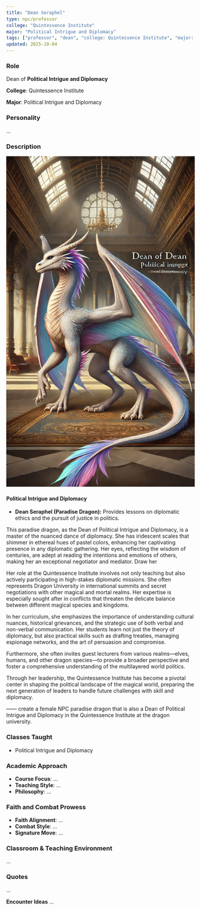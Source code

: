```yaml
---
title: "Dean Seraphel"
type: npc/professor
college: "Quintessence Institute"
major: "Political Intrigue and Diplomacy"
tags: ["professor", "dean", "college: Quintessence Institute", "major: Political Intrigue and Diplomacy"]
updated: 2025-10-04
---
```


### Role

Dean of **Political Intrigue and Diplomacy**

**College**: Quintessence Institute

**Major**: Political Intrigue and Diplomacy


### Personality
...

### Description
![528169AB-A051-4ECE-9E56-DD64BE92B141](assets/images/528169AB-A051-4ECE-9E56-DD64BE92B141.webp)

#### Political Intrigue and Diplomacy

- **Dean Seraphel (Paradise Dragon):** Provides lessons on diplomatic ethics and the pursuit of justice in politics.

 This paradise dragon, as the Dean of Political Intrigue and Diplomacy, is a master of the nuanced dance of diplomacy. She has iridescent scales that shimmer in ethereal hues of pastel colors, enhancing her captivating presence in any diplomatic gathering. Her eyes, reflecting the wisdom of centuries, are adept at reading the intentions and emotions of others, making her an exceptional negotiator and mediator. Draw her

Her role at the Quintessence Institute involves not only teaching but also actively participating in high-stakes diplomatic missions. She often represents Dragon University in international summits and secret negotiations with other magical and mortal realms. Her expertise is especially sought after in conflicts that threaten the delicate balance between different magical species and kingdoms.

In her curriculum, she emphasizes the importance of understanding cultural nuances, historical grievances, and the strategic use of both verbal and non-verbal communication. Her students learn not just the theory of diplomacy, but also practical skills such as drafting treaties, managing espionage networks, and the art of persuasion and compromise.

Furthermore, she often invites guest lecturers from various realms—elves, humans, and other dragon species—to provide a broader perspective and foster a comprehensive understanding of the multilayered world politics.

Through her leadership, the Quintessence Institute has become a pivotal center in shaping the political landscape of the magical world, preparing the next generation of leaders to handle future challenges with skill and diplomacy.

——
create a female NPC paradise dragon that is also a Dean of Political Intrigue and Diplomacy in the Quintessence Institute at the dragon university.

### Classes Taught
- Political Intrigue and Diplomacy

### Academic Approach
- **Course Focus**: ...
- **Teaching Style**: ...
- **Philosophy**: ...

### Faith and Combat Prowess
- **Faith Alignment**: ...
- **Combat Style**: ...
- **Signature Move**: ...

### Classroom & Teaching Environment
...

### Quotes
...

**Encounter Ideas**
...
